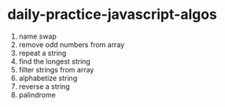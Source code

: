 # daily-practice-javascript-algos

1) name swap 
2) remove odd numbers from array
3) repeat a string
4) find the longest string
5) filter strings from array
6) alphabetize string
7) reverse a string
8) palindrome
